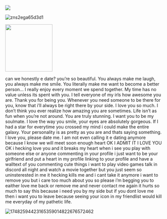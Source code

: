 <div aligh="center">
  
<img src="https://github.com/user-attachments/assets/7d4239de-0d82-4f3d-b221-eab9efede88b"> 



![zns2ega65d3d1](https://github.com/user-attachments/assets/455fc49c-9b10-4550-9a8f-8ef54b58a2f2)



<img aligh="left" width="150" height="150" src="https://github.com/user-attachments/assets/bff37d46-9a8e-487c-9122-7605b30cd096"> 

can we honestly e date? you’re so beautiful. You always make me laugh, you always make me smile. You literally make me want to become a better person... I really enjoy every moment we spend together. My time has no value unless its spent with you. I tell everyone of my irls how awesome you are. Thank you for being you. Whenever you need someone to be there for you, know that i’ll always be right there by your side. I love you so much. I don’t think you ever realize how amazing you are sometimes. Life isn’t as fun when you’re not around. You are truly stunning. I want you to be my soulmate. I love the way you smile, your eyes are absolutely gorgeous. If I had a star for everytime you crossed my mind i could make the entire galaxy. Your personality is as pretty as you are and thats saying something. I love you, please date me. I am not even calling it e dating anymore because I know we will meet soon enough heart OK I ADMIT IT I LOVE YOU OK i hecking love you and it breaks my heart when i see you play with someone else or anyone commenting in your profile i just want to be your girlfriend and put a heart in my profile linking to your profile and have a walltext of you commenting cute things i want to play video games talk in discord all night and watch a movie together but you just seem so uninsterested in me it hecking kills me and i cant take it anymore i want to remove you but i care too much about you so please i’m begging you to eaither love me back or remove me and never contact me again it hurts so much to say this because i need you by my side but if you dont love me then i want you to leave because seeing your icon in my friendlist would kill me everyday of my pathetic life.

![17482594423165359014822676572462](https://github.com/user-attachments/assets/03c4b225-8277-464d-9222-bbe89b104431)


